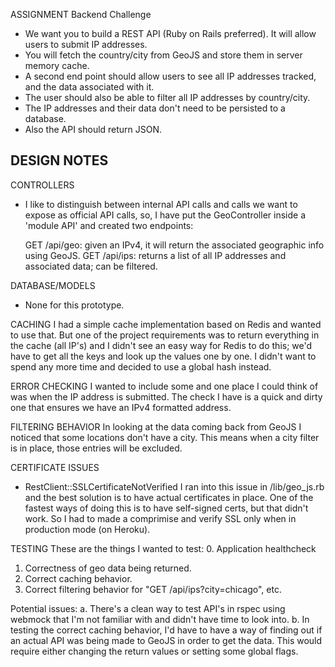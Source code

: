 ASSIGNMENT
Backend Challenge

- We want you to build a REST API (Ruby on Rails preferred). It will allow users to submit IP addresses. 
- You will fetch the country/city from GeoJS and store them in server memory cache. 
- A second end point should allow users to see all IP addresses tracked, and the data associated with it. 
- The user should also be able to filter all IP addresses by country/city.
- The IP addresses and their data don't need to be persisted to a database. 
- Also the API should return JSON.


DESIGN NOTES
------------

CONTROLLERS
- I like to distinguish between internal API calls and calls we want to expose as official API calls,
so, I have put the GeoController inside a 'module API' and created two endpoints:

  GET /api/geo: given an IPv4, it will return the associated geographic info using GeoJS.
  GET /api/ips: returns a list of all IP addresses and associated data; can be filtered.


DATABASE/MODELS
- None for this prototype.


CACHING
I had a simple cache implementation based on Redis and wanted to use that. But one
of the project requirements was to return everything in the cache (all IP's) and
I didn't see an easy way for Redis to do this; we'd have to get all the keys and look up the
values one by one. I didn't want to spend any more time and decided to use a global hash instead.


ERROR CHECKING
I wanted to include some and one place I could think of was when the IP address is submitted.
The check I have is a quick and dirty one that ensures we have an IPv4 formatted address.


FILTERING BEHAVIOR
In looking at the data coming back from GeoJS I noticed that some locations don't have a city. This 
means when a city filter is in place, those entries will be excluded.


CERTIFICATE ISSUES
- RestClient::SSLCertificateNotVerified
I ran into this issue in /lib/geo_js.rb and the best solution is to have actual certificates in place. 
One of the fastest ways of doing this is to have self-signed certs, but that didn't work. So I had to
made a comprimise and verify SSL only when in production mode (on Heroku).


TESTING
These are the things I wanted to test:
0. Application healthcheck
1. Correctness of geo data being returned.
2. Correct caching behavior.
3. Correct filtering behavior for "GET /api/ips?city=chicago", etc.

Potential issues:
a. There's a clean way to test API's in rspec using webmock that I'm not familiar with and didn't have time to look into.
b. In testing the correct caching behavior, I'd have to have a way of finding out if an actual API was being
made to GeoJS in order to get the data. This would require either changing the return values or setting some
global flags.

